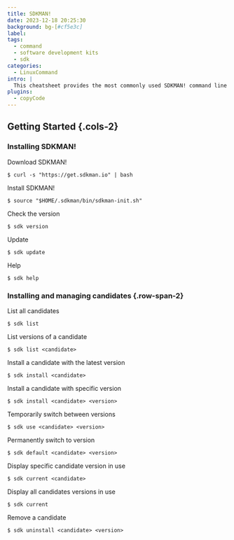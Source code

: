 ```yaml
---
title: SDKMAN!
date: 2023-12-18 20:25:30
background: bg-[#cf5e3c]
label:
tags:
  - command
  - software development kits
  - sdk
categories:
  - LinuxCommand
intro: |
  This cheatsheet provides the most commonly used SDKMAN! command line instructions
plugins:
  - copyCode
---
```


## Getting Started {.cols-2}

### Installing SDKMAN!

Download SDKMAN!

```shell script
$ curl -s "https://get.sdkman.io" | bash
```

Install SDKMAN!

```shell script
$ source "$HOME/.sdkman/bin/sdkman-init.sh"
```

Check the version

```shell script
$ sdk version
```

Update

```shell script
$ sdk update
```

Help

```shell script
$ sdk help
```

### Installing and managing candidates {.row-span-2}

List all candidates

```shell script
$ sdk list
```

List versions of a candidate

```shell script
$ sdk list <candidate>
```

Install a candidate with the latest version

```shell script
$ sdk install <candidate>
```

Install a candidate with specific version

```shell script
$ sdk install <candidate> <version>
```

Temporarily switch between versions

```shell script
$ sdk use <candidate> <version>
```

Permanently switch to version

```shell script
$ sdk default <candidate> <version>
```

Display specific candidate version in use

```shell script
$ sdk current <candidate>
```

Display all candidates versions in use

```shell script
$ sdk current
```

Remove a candidate

```shell script
$ sdk uninstall <candidate> <version>
```
